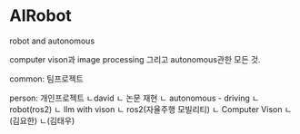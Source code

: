 # AIRobot
robot and autonomous

computer vison과 image processing 그리고 autonomous관한 모든 것.

common: 팀프로젝트

person: 개인프로젝트
ㄴdavid
  ㄴ 논문 재현
    ㄴ autonomous - driving
      ㄴ robot(ros2)
    ㄴ llm with vison
  ㄴ ros2(자율주행 모빌리티)
  ㄴ Computer Vison
ㄴ(김요한)
ㄴ(김태우)
